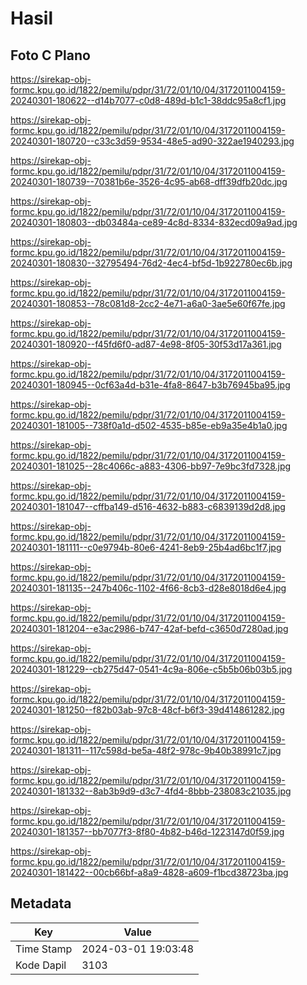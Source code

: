 # Hasil

## Foto C Plano

https://sirekap-obj-formc.kpu.go.id/1822/pemilu/pdpr/31/72/01/10/04/3172011004159-20240301-180622--d14b7077-c0d8-489d-b1c1-38ddc95a8cf1.jpg

https://sirekap-obj-formc.kpu.go.id/1822/pemilu/pdpr/31/72/01/10/04/3172011004159-20240301-180720--c33c3d59-9534-48e5-ad90-322ae1940293.jpg

https://sirekap-obj-formc.kpu.go.id/1822/pemilu/pdpr/31/72/01/10/04/3172011004159-20240301-180739--70381b6e-3526-4c95-ab68-dff39dfb20dc.jpg

https://sirekap-obj-formc.kpu.go.id/1822/pemilu/pdpr/31/72/01/10/04/3172011004159-20240301-180803--db03484a-ce89-4c8d-8334-832ecd09a9ad.jpg

https://sirekap-obj-formc.kpu.go.id/1822/pemilu/pdpr/31/72/01/10/04/3172011004159-20240301-180830--32795494-76d2-4ec4-bf5d-1b922780ec6b.jpg

https://sirekap-obj-formc.kpu.go.id/1822/pemilu/pdpr/31/72/01/10/04/3172011004159-20240301-180853--78c081d8-2cc2-4e71-a6a0-3ae5e60f67fe.jpg

https://sirekap-obj-formc.kpu.go.id/1822/pemilu/pdpr/31/72/01/10/04/3172011004159-20240301-180920--f45fd6f0-ad87-4e98-8f05-30f53d17a361.jpg

https://sirekap-obj-formc.kpu.go.id/1822/pemilu/pdpr/31/72/01/10/04/3172011004159-20240301-180945--0cf63a4d-b31e-4fa8-8647-b3b76945ba95.jpg

https://sirekap-obj-formc.kpu.go.id/1822/pemilu/pdpr/31/72/01/10/04/3172011004159-20240301-181005--738f0a1d-d502-4535-b85e-eb9a35e4b1a0.jpg

https://sirekap-obj-formc.kpu.go.id/1822/pemilu/pdpr/31/72/01/10/04/3172011004159-20240301-181025--28c4066c-a883-4306-bb97-7e9bc3fd7328.jpg

https://sirekap-obj-formc.kpu.go.id/1822/pemilu/pdpr/31/72/01/10/04/3172011004159-20240301-181047--cffba149-d516-4632-b883-c6839139d2d8.jpg

https://sirekap-obj-formc.kpu.go.id/1822/pemilu/pdpr/31/72/01/10/04/3172011004159-20240301-181111--c0e9794b-80e6-4241-8eb9-25b4ad6bc1f7.jpg

https://sirekap-obj-formc.kpu.go.id/1822/pemilu/pdpr/31/72/01/10/04/3172011004159-20240301-181135--247b406c-1102-4f66-8cb3-d28e8018d6e4.jpg

https://sirekap-obj-formc.kpu.go.id/1822/pemilu/pdpr/31/72/01/10/04/3172011004159-20240301-181204--e3ac2986-b747-42af-befd-c3650d7280ad.jpg

https://sirekap-obj-formc.kpu.go.id/1822/pemilu/pdpr/31/72/01/10/04/3172011004159-20240301-181229--cb275d47-0541-4c9a-806e-c5b5b06b03b5.jpg

https://sirekap-obj-formc.kpu.go.id/1822/pemilu/pdpr/31/72/01/10/04/3172011004159-20240301-181250--f82b03ab-97c8-48cf-b6f3-39d414861282.jpg

https://sirekap-obj-formc.kpu.go.id/1822/pemilu/pdpr/31/72/01/10/04/3172011004159-20240301-181311--117c598d-be5a-48f2-978c-9b40b38991c7.jpg

https://sirekap-obj-formc.kpu.go.id/1822/pemilu/pdpr/31/72/01/10/04/3172011004159-20240301-181332--8ab3b9d9-d3c7-4fd4-8bbb-238083c21035.jpg

https://sirekap-obj-formc.kpu.go.id/1822/pemilu/pdpr/31/72/01/10/04/3172011004159-20240301-181357--bb7077f3-8f80-4b82-b46d-1223147d0f59.jpg

https://sirekap-obj-formc.kpu.go.id/1822/pemilu/pdpr/31/72/01/10/04/3172011004159-20240301-181422--00cb66bf-a8a9-4828-a609-f1bcd38723ba.jpg


## Metadata

| Key        | Value               |
| ---------- | ------------------- |
| Time Stamp | 2024-03-01 19:03:48 |
| Kode Dapil | 3103                |



